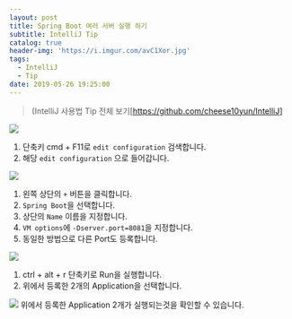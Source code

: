 ```yaml
---
layout: post
title: Spring Boot 여러 서버 실행 하기
subtitle: IntelliJ Tip
catalog: true
header-img: 'https://i.imgur.com/avC1Xor.jpg'
tags:
  - IntelliJ
  - Tip
date: 2019-05-26 19:25:00
---
```



> (IntelliJ 사용법 Tip 전체 보기[https://github.com/cheese10yun/IntelliJ]

![](https://github.com/cheese10yun/IntelliJ/raw/master/assets/configuration-run.png)


1. 단축키 cmd + F11로 `edit configuration` 검색합니다.
2. 해당 `edit configuration` 으로 들어갑니다.

![](https://github.com/cheese10yun/IntelliJ/raw/master/assets/configruration-run-setting.png)

1. 왼쪽 상단의 `+` 버튼을 클릭합니다.
2. `Spring Boot`을 선택합니다.
3. 상단의 `Name` 이름을 지정합니다.
4. `VM options`에 `-Dserver.port=8081`을 지정합니다.
5. 동일한 방법으로 다른 Port도 등록합니다.


![](https://github.com/cheese10yun/IntelliJ/raw/master/assets/spring-boot-run.png)
1. ctrl + alt + r 단축키로 Run을 실행합니다.
2. 위에서 등록한 2개의 Application을 선택합니다.

![](https://github.com/cheese10yun/IntelliJ/raw/master/assets/spring-boot-run-result.png)
위에서 등록한 Application 2개가 실행되는것을 확인할 수 있습니다.
